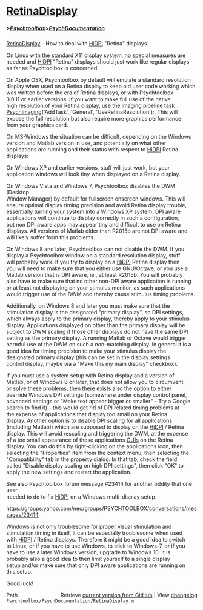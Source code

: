 # [RetinaDisplay](RetinaDisplay)
##### >[Psychtoolbox](Psychtoolbox)>[PsychDocumentation](PsychDocumentation)

[RetinaDisplay](RetinaDisplay) - How to deal with [HiDPI](HiDPI) "Retina" displays.  
  
On Linux with the standard X11 display system, no special measures are  
needed and [HiDPI](HiDPI) "Retina" displays should just work like regular displays  
as far as Psychtoolbox is concerned.  
  
On Apple OSX, Psychtoolbox by default will emulate a standard resolution  
display when used on a Retina display to keep old user code working which  
was written before the era of Retina displays, or with Psychtoolbox  
3.0.11 or earlier versions. If you want to make full use of the native  
high resolution of your Retina display, use the imaging pipeline task  
[PsychImaging](PsychImaging)('AddTask', 'General', 'UseRetinaResolution');. This will  
expose the full resolution but also require more graphics performance  
from your graphics card.  
  
On MS-Windows the situation can be difficult, depending on the Windows  
version and Matlab version in use, and potentially on what other  
applications are running and their status with respect to [HiDPI](HiDPI) Retina  
displays:  
  
On Windows XP and earlier versions, stuff will just work, but your  
application windows will look tiny when displayed on a Retina display.  
  
On Windows Vista and Windows 7, Psychtoolbox disables the DWM (Desktop  
Window Manager) by default for fullscreen onscreen windows. This will  
ensure optimal display timing precision and avoid Retina display trouble,  
essentially turning your system into a Windows XP system. DPI aware  
applications will continue to display correctly in such a configuration,  
but non DPI aware apps may appear tiny and difficult to use on Retina  
displays. All versions of Matlab older than R2015b are not DPI aware and  
will likely suffer from this problems.  
  
On Windows 8 and later, Psychtoolbox can not disable the DWM. If you  
display a Psychtoolbox window on a standard resolution display, stuff  
will probably work. If you try to display on a [HiDPI](HiDPI) Retina display then  
you will need to make sure that you either use GNU/Octave, or you use a  
Matlab version that is DPI aware, ie., at least R2015b. You will probably  
also have to make sure that no other non-DPI aware application is running  
or at least not displaying on your stimulus monitor, as such applications  
would trigger use of the DWM and thereby cause stimulus timing problems.  
  
Additionally, on Windows 8 and later you must make sure that the  
stimulation display is the designated "primary display", so DPI settings,  
which always apply to the primary display, thereby apply to your stimulus  
display. Applications displayed on other than the primary display will be  
subject to DWM scaling if those other displays do not have the same DPI  
setting as the primary display. A running Matlab or Octave would trigger  
harmful use of the DWM on such a non-matching display. In general it is a  
good idea for timing precision to make your stimulus display the  
designated primary display (this can be set in the display settings  
control display, maybe via a "Make this my main display" checkbox).  
  
If you must use a system setup with Retina display and a version of  
Matlab, or of Windows 8 or later, that does not allow you to circumvent  
or solve these problems, then there exists also the option to either  
override Windows DPI settings (somewhere under display control panel,  
advanced settings or "Make text appear bigger or smaller" - Try a Google  
search to find it) - this would get rid of DPI related timing problems at  
the expense of applications that display too small on your Retina  
display. Another option is to disable DPI scaling for all applications  
(including Matlab!) which are supposed to display on the [HiDPI](HiDPI) / Retina  
display. This will avoid rescaling and triggering the DWM, at the expense  
of a too small appearance of those applications [GUIs](GUIs) on the Retina  
display. You can do this by right-clicking on the applications icon, then  
selecting the "Properties" item from the context menu, then selecting the  
"Compatibility" tab in the property dialog. In that tab, check the field  
called "Disable display scaling on high DPI settings", then click "OK" to  
apply the new settings and restart the application.  
  
See also Psychtoolbox forum message \#23414 for another oddity that one user  
needed to do to fix [HiDPI](HiDPI) on a Windows multi-display setup:  
  
https://groups.yahoo.com/neo/groups/PSYCHTOOLBOX/conversations/messages/23414  
  
Windows is not only troublesome for proper visual stimulation and  
stimulation timing in itself, it can be especially troublesome when used  
with [HiDPI](HiDPI) / Retina displays. Therefore it might be a good idea to switch  
to Linux, or if you have to use Windows, to stick to Windows-7, or if you  
have to use a later Windows version, upgrade to Windows 10. It is  
probably also a good idea to then limit yourself to a single display  
setup and/or make sure that only DPI aware applications are running on  
this setup.  
  
Good luck!  
  




<div class="code_header" style="text-align:right;">
  <span style="float:left;">Path&nbsp;&nbsp;</span> <span class="counter">Retrieve <a href=
  "https://raw.github.com/Psychtoolbox-3/Psychtoolbox-3/beta/Psychtoolbox/PsychDocumentation/RetinaDisplay.m">current version from GitHub</a> | View <a href=
  "https://github.com/Psychtoolbox-3/Psychtoolbox-3/commits/beta/Psychtoolbox/PsychDocumentation/RetinaDisplay.m">changelog</a></span>
</div>
<div class="code">
  <code>Psychtoolbox/PsychDocumentation/RetinaDisplay.m</code>
</div>

